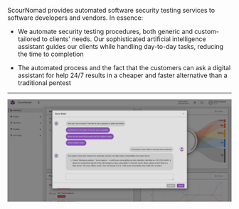 ScourNomad provides automated software security testing services to software developers and vendors. In essence:

* We automate security testing procedures, both generic and custom-tailored to clients' needs. Our sophisticated artificial intelligence assistant guides our clients while handling day-to-day tasks, reducing the time to completion

* The automated process and the fact that the customers can ask a digital assistant for help 24/7 results in a cheaper and faster alternative than a traditional pentest

-------

![sad](/img/screenshots-ai-assistant-2.png)